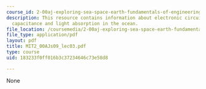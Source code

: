 ```yaml
---
course_id: 2-00aj-exploring-sea-space-earth-fundamentals-of-engineering-design-spring-2009
description: This resource contains information about electronic circuits, resistance,
  capacitance and light absorption in the ocean.
file_location: /coursemedia/2-00aj-exploring-sea-space-earth-fundamentals-of-engineering-design-spring-2009/183233f0ff016b3c37234646c73e58d8_MIT2_00AJs09_lec03.pdf
file_type: application/pdf
layout: pdf
title: MIT2_00AJs09_lec03.pdf
type: course
uid: 183233f0ff016b3c37234646c73e58d8

---
```

None